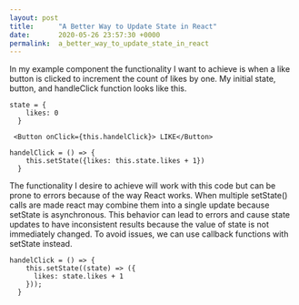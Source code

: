 ```yaml
---
layout: post
title:      "A Better Way to Update State in React"
date:       2020-05-26 23:57:30 +0000
permalink:  a_better_way_to_update_state_in_react
---
```



In my example component the functionality I want to achieve is when a like button is clicked to increment the count of likes by one. My initial state, button, and handleClick function looks like this.
```
state = {
    likes: 0
  }
```

```
 <Button onClick={this.handelClick}> LIKE</Button>
```

```
handelClick = () => {
    this.setState({likes: this.state.likes + 1})
  }
```
The functionality I desire to achieve will work with this code but can be prone to errors because of the way React works. When multiple setState() calls are made react may combine them into a single update because setState is asynchronous. This behavior can lead to errors and cause state updates to have inconsistent results because the value of state is not immediately changed. To avoid issues, we can use callback functions with setState instead. 
```
handelClick = () => {
    this.setState((state) => ({
      likes: state.likes + 1
    }));
  }
```


